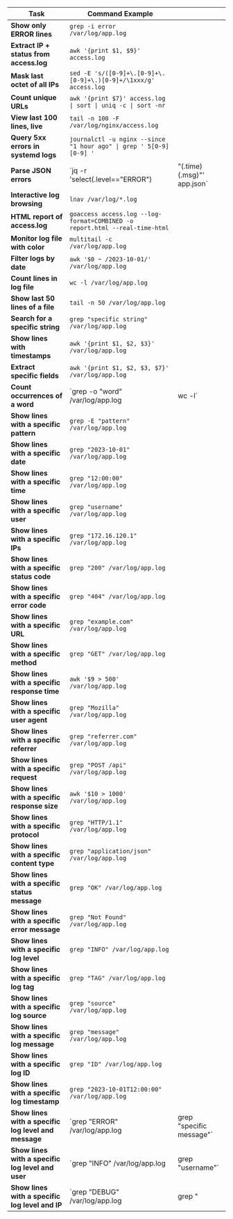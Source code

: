 
| Task                                    | Command Example                                                             |                              |
| --------------------------------------- | --------------------------------------------------------------------------- | ---------------------------- |
| **Show only ERROR lines**               | `grep -i error /var/log/app.log`                                            |                              |
| **Extract IP + status from access.log** | `awk '{print $1, $9}' access.log`                                           |                              |
| **Mask last octet of all IPs**          | `sed -E 's/([0-9]+\.[0-9]+\.[0-9]+\.)[0-9]+/\1xxx/g' access.log`            |                              |
| **Count unique URLs**                   | `awk '{print $7}' access.log \| sort \| uniq -c \| sort -nr`                |                              |
| **View last 100 lines, live**           | `tail -n 100 -F /var/log/nginx/access.log`                                  |                              |
| **Query 5xx errors in systemd logs**    | `journalctl -u nginx --since "1 hour ago" \| grep ' 5[0-9][0-9] '`          |                              |
| **Parse JSON errors**                   | `jq -r 'select(.level=="ERROR")                                             | "(.time) (.msg)"' app.json\` |
| **Interactive log browsing**            | `lnav /var/log/*.log`                                                       |                              |
| **HTML report of access.log**           | `goaccess access.log --log-format=COMBINED -o report.html --real-time-html` |                              |
| **Monitor log file with color**         | `multitail -c /var/log/app.log`                                             |                              |
| **Filter logs by date**                 | `awk '$0 ~ /2023-10-01/' /var/log/app.log`                                  |                              |
| **Count lines in log file**             | `wc -l /var/log/app.log`                                                    |                              |
| **Show last 50 lines of a file**        | `tail -n 50 /var/log/app.log`                                               |                              |
| **Search for a specific string**        | `grep "specific string" /var/log/app.log`                                   |                              |
| **Show lines with timestamps**          |`awk '{print $1, $2, $3}' /var/log/app.log`                                  |                              |
| **Extract specific fields**             | `awk '{print $1, $2, $3, $7}' /var/log/app.log`                             |                              |
| **Count occurrences of a word**         | `grep -o "word" /var/log/app.log | wc -l`                                   |                              |
| **Show lines with a specific pattern**  |`grep -E "pattern" /var/log/app.log`                                         |                              |
| **Show lines with a specific date**     | `grep "2023-10-01" /var/log/app.log`                                        |                              |
| **Show lines with a specific time**     | `grep "12:00:00" /var/log/app.log`                                          |                              |
| **Show lines with a specific user**     | `grep "username" /var/log/app.log`                                          |                              |
| **Show lines with a specific IPs**      | `grep "172.16.120.1" /var/log/app.log`                                      |                              |                         
| **Show lines with a specific status code** | `grep "200" /var/log/app.log`                                            |                              |
| **Show lines with a specific error code** | `grep "404" /var/log/app.log`                                             |                              |
| **Show lines with a specific URL**      | `grep "example.com" /var/log/app.log`                                       |                              |
| **Show lines with a specific method**   | `grep "GET" /var/log/app.log`                                               |                              |
| **Show lines with a specific response time** | `awk '$9 > 500' /var/log/app.log`                                      |                              |
| **Show lines with a specific user agent** | `grep "Mozilla" /var/log/app.log`                                         |                              |
| **Show lines with a specific referrer** | `grep "referrer.com" /var/log/app.log`                                      |                              |
| **Show lines with a specific request**  | `grep "POST /api" /var/log/app.log`                                         |                              |
| **Show lines with a specific response size** | `awk '$10 > 1000' /var/log/app.log`                                    |                              |
| **Show lines with a specific protocol** | `grep "HTTP/1.1" /var/log/app.log`                                          |                              |
| **Show lines with a specific content type** | `grep "application/json" /var/log/app.log`                              |                              |
| **Show lines with a specific status message** | `grep "OK" /var/log/app.log`                                          |                              |
| **Show lines with a specific error message**  | `grep "Not Found" /var/log/app.log`                                   |                              |
| **Show lines with a specific log level** | `grep "INFO" /var/log/app.log`                                             |                              |
| **Show lines with a specific log tag**  | `grep "TAG" /var/log/app.log`                                               |                              |
| **Show lines with a specific log source** | `grep "source" /var/log/app.log`                                          |                              |
| **Show lines with a specific log message** | `grep "message" /var/log/app.log`                                        |                              |
| **Show lines with a specific log ID**   | `grep "ID" /var/log/app.log`                                                |                              |
| **Show lines with a specific log timestamp** | `grep "2023-10-01T12:00:00" /var/log/app.log`                          |                              |
| **Show lines with a specific log level and message** | `grep "ERROR" /var/log/app.log | grep "specific message"`      |                              |
| **Show lines with a specific log level and user** | `grep "INFO" /var/log/app.log | grep "username"`                  |                              |
| **Show lines with a specific log level and IP** | `grep "DEBUG" /var/log/app.log | grep "